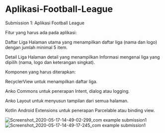 # Aplikasi-Football-League

Submission 1: Aplikasi Football League

Fitur yang harus ada pada aplikasi:

Daftar Liga
Halaman utama yang menampilkan daftar liga (nama dan logo) dengan jumlah minimal 5 item.

Detail Liga
Halaman detail yang menampilkan Informasi mengenai liga yang dipilih (nama, logo dan keterangan singkat).


Komponen yang harus diterapkan:

RecyclerView untuk menampilkan daftar liga.

Anko Commons untuk penerapan Intent, dialog atau logging.

Anko Layout untuk menyusun tampilan dari semua halaman.

Kotlin Android Extensions untuk penerapan Parcelable atau binding view.

![Screenshot_2020-05-17-14-49-02-299_com example submission1](https://user-images.githubusercontent.com/38293327/82136954-49b9b600-984e-11ea-87ed-6143abcaebe1.jpg)
![Screenshot_2020-05-17-14-49-17-245_com example submission1](https://user-images.githubusercontent.com/38293327/82136956-4f170080-984e-11ea-8544-4509f0d1b689.jpg)

